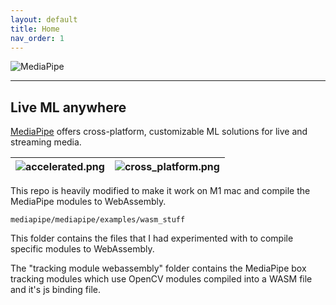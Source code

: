 ```yaml
---
layout: default
title: Home
nav_order: 1
---
```


![MediaPipe](docs/images/mediapipe_small.png)

--------------------------------------------------------------------------------

## Live ML anywhere

[MediaPipe](https://google.github.io/mediapipe/) offers cross-platform, customizable
ML solutions for live and streaming media.

![accelerated.png](docs/images/accelerated_small.png)                                                               | ![cross_platform.png](docs/images/cross_platform_small.png)
:------------------------------------------------------------------------------------------------------------: | :----------------------------------------------------:
This repo is heavily modified to make it work on M1 mac and compile the MediaPipe modules to WebAssembly.

```mediapipe/mediapipe/examples/wasm_stuff```

This folder contains the files that I had experimented with to compile specific modules to WebAssembly.

The "tracking module webassembly" folder contains the MediaPipe box tracking modules which use OpenCV modules compiled into a WASM file and it's js binding file.